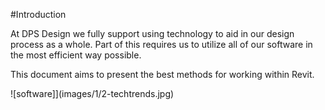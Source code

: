 #Introduction

At DPS Design we fully support using technology to aid in our design process as a whole. Part of this requires us to utilize all of our software in the most efficient way possible.

This document aims to present the best methods for working within Revit.


![software]](images/1/2-techtrends.jpg)
